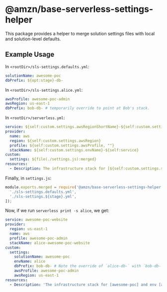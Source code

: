 # @amzn/base-serverless-settings-helper

This package provides a helper to merge solution settings files with local and solution-level defaults.

## Example Usage

In `<rootDir>/sls-settings.defaults.yml`:

```yaml
solutionName: awesome-poc
dbPrefix: ${opt:stage}-db-
```

In `<rootDir>/sls-settings.alice.yml`:

```yaml
awsProfile: awesome-poc-admin
awsRegion: us-east-1
dbPrefix: bob-db- # temporarily override to point at Bob's stack.
```

In `<rootDir>/serverless.yml`:

```yaml
service: ${self:custom.settings.awsRegionShortName}-${self:custom.settings.solutionName}-website
provider:
  name: aws
  region: ${self:custom.settings.awsRegion}
  profile: ${self:custom.settings.awsProfile, ""}
  stackName: ${self:custom.settings.envName}-${self:service}
custom:
  settings: ${file(./settings.js):merged}
resources:
  - Description: The infrastructure stack for [${self:custom.settings.solutionName}] and env [${self:custom.settings.envName}]
```

Finally, in `settings.js`:

```javascript
module.exports.merged = require('@amzn/base-serverless-settings-helper').mergeSettings(__dirname, [
  './sls-settings.defaults.yml',
  './sls-settings.${stage}.yml',
]);
```

Now, if we run `serverless print -s alice`, we get:

```yaml
service: awesome-poc-website
provider:
  region: us-east-1
  name: aws
  profile: awesome-poc-admin
  stackName: alice-awesome-poc-website
custom:
  settings:
    solutionName: awesome-poc
    envName: alice
    dbPrefix: bob-db- # Note the override of `alice-db-` with `bob-db-`
    awsProfile: awesome-poc-admin
    awsRegion: us-east-1
resources:
  - Description: 'The infrastructure stack for [awesome-poc] and env [alice]'
```
